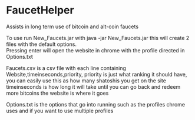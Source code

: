 # FaucetHelper
Assists in long term use of bitcoin and alt-coin faucets


To use run New_Faucets.jar with java -jar New_Faucets.jar
this will create 2 files with the default options.  
Pressing enter will open the website in chrome with the profile directed in Options.txt

Faucets.csv is a csv file with each line containing
Website,timeinseconds,priority,
priority is just what ranking it should have, you can easily use this as how many shatoshis you get on the site
timeinseconds is how long it will take until you can go back and redeem more bitcoins
the website is where it goes

Options.txt is the options that go into running such as the profiles chrome uses and if you want to use multiple profiles

